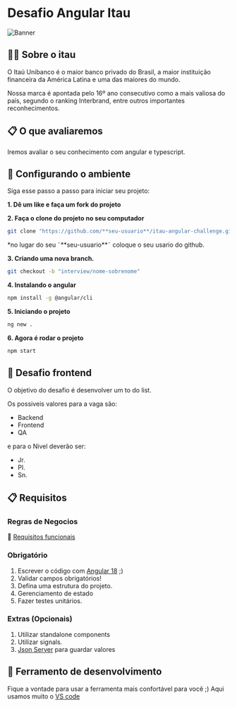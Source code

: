 # Desafio Angular Itau

![Banner](./doc/images/banner.png)

## 💁‍♂️ Sobre o itau 

O Itaú Unibanco é o maior banco privado do Brasil, a maior instituição financeira da América Latina e uma das maiores do mundo.

Nossa marca é apontada pelo 16º ano consecutivo como a mais valiosa do país, segundo o ranking Interbrand, entre outros importantes reconhecimentos.

## 📋 O que avaliaremos

Iremos avaliar o seu conhecimento com angular e typescript.

## 🔧 Configurando o ambiente

Siga esse passo a passo para iniciar seu projeto:

**1. Dê um like e faça um fork do projeto**

**2. Faça o clone do projeto no seu computador**

```sh
git clone "https://github.com/**seu-usuario**/itau-angular-challenge.git"
```
*no lugar do seu ˜\*\*seu-usuario\*\*˜ coloque o seu usario do github.

**3. Criando uma nova branch.**

```sh
git checkout -b "interview/nome-sobrenome"
```

**4. Instalando o angular**

```sh
npm install -g @angular/cli
```

**5. Iniciando o projeto**

```sh
ng new .
```

**6. Agora é rodar o projeto**

```sh
npm start
```

## 🚀 Desafio frontend

O objetivo do desafio é desenvolver um to do list. 

Os possiveis valores para a vaga são:

- Backend
- Frontend
- QA

e para o Nivel deverão ser:

- Jr.
- Pl.
- Sn.

## 📋 Requisitos

### Regras de Negocios
🔨 [Requisitos funcionais](./doc/features/REQUIREMENTS.md)

### Obrigatório

1. Escrever o código com [Angular 18](https://blog.angular.dev/angular-v18-is-now-available-e79d5ac0affe)  ;)
2. Validar campos obrigatórios!
3. Defina uma estrutura do projeto.
4. Gerenciamento de estado
5. Fazer testes unitários.


### Extras (Opcionais)
1. Utilizar standalone components
2. Utilizar signals.
4. [Json Server](https://www.npmjs.com/package/json-server) para guardar valores


## 🔨 Ferramento de desenvolvimento

Fique a vontade para usar a ferramenta mais confortável para você ;)
Aqui usamos muito o [VS code](https://code.visualstudio.com/)
